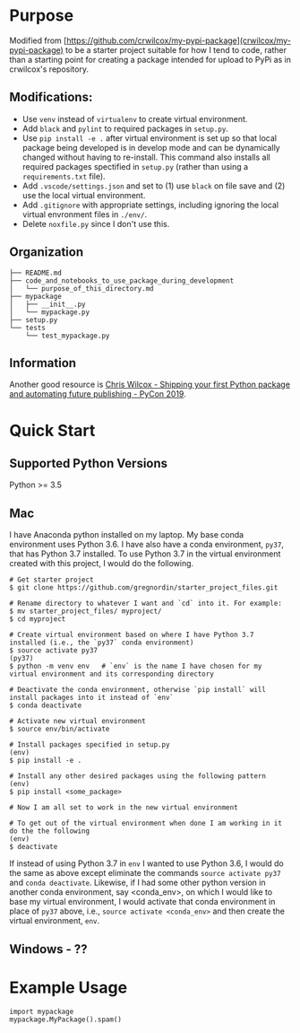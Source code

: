 # Purpose

Modified from [https://github.com/crwilcox/my-pypi-package](crwilcox/my-pypi-package) to be a starter project suitable for how I tend to code, rather than a starting point for creating a package intended for upload to PyPi as in crwilcox's repository.

## Modifications:

- Use `venv` instead of `virtualenv` to create virtual environment.
- Add `black` and `pylint` to required packages in `setup.py`.
- Use `pip install -e .` after virtual environment is set up so that local package being developed is in develop mode and can be dynamically changed without having to re-install. This command also installs all required packages spectified in `setup.py` (rather than using a `requirements.txt` file).
- Add `.vscode/settings.json` and set to (1) use `black` on file save and (2) use the local virtual environment.
- Add `.gitignore` with appropriate settings, including ignoring the local virtual envronment files in `./env/`.
- Delete `noxfile.py` since I don't use this.

## Organization

    ├── README.md
    ├── code_and_notebooks_to_use_package_during_development
    │   └── purpose_of_this_directory.md
    ├── mypackage
    │   ├── __init__.py
    │   └── mypackage.py
    ├── setup.py
    └── tests
        └── test_mypackage.py

## Information

Another good resource is [Chris Wilcox - Shipping your first Python package and automating future publishing - PyCon 2019](https://www.youtube.com/watch?v=P3dY3uDmnkU).

# Quick Start

## Supported Python Versions

Python >= 3.5

## Mac

I have Anaconda python installed on my laptop. My base conda environment uses Python 3.6. I have also have a conda environment, `py37`, that has Python 3.7 installed. To use Python 3.7 in the virtual environment created with this project, I would do the following.

    # Get starter project
    $ git clone https://github.com/gregnordin/starter_project_files.git

    # Rename directory to whatever I want and `cd` into it. For example:
    $ mv starter_project_files/ myproject/
    $ cd myproject

    # Create virtual environment based on where I have Python 3.7 installed (i.e., the `py37` conda environment)
    $ source activate py37
    (py37)
    $ python -m venv env   # `env` is the name I have chosen for my virtual environment and its corresponding directory

    # Deactivate the conda environment, otherwise `pip install` will install packages into it instead of `env`
    $ conda deactivate

    # Activate new virtual environment
    $ source env/bin/activate

    # Install packages specified in setup.py
    (env)
    $ pip install -e .

    # Install any other desired packages using the following pattern
    (env)
    $ pip install <some_package>

    # Now I am all set to work in the new virtual environment

    # To get out of the virtual environment when done I am working in it do the the following
    (env)
    $ deactivate

If instead of using Python 3.7 in `env` I wanted to use Python 3.6, I would do the same as above except eliminate the commands `source activate py37` and `conda deactivate`. Likewise, if I had some other python version in another conda environment, say <conda_env>, on which I would like to base my virtual environment, I would activate that conda environment in place of `py37` above, i.e., `source activate <conda_env>` and then create the virtual environment, `env`.

## Windows - ??

<Need to figure out and add commands>

# Example Usage

```
import mypackage
mypackage.MyPackage().spam()
```
